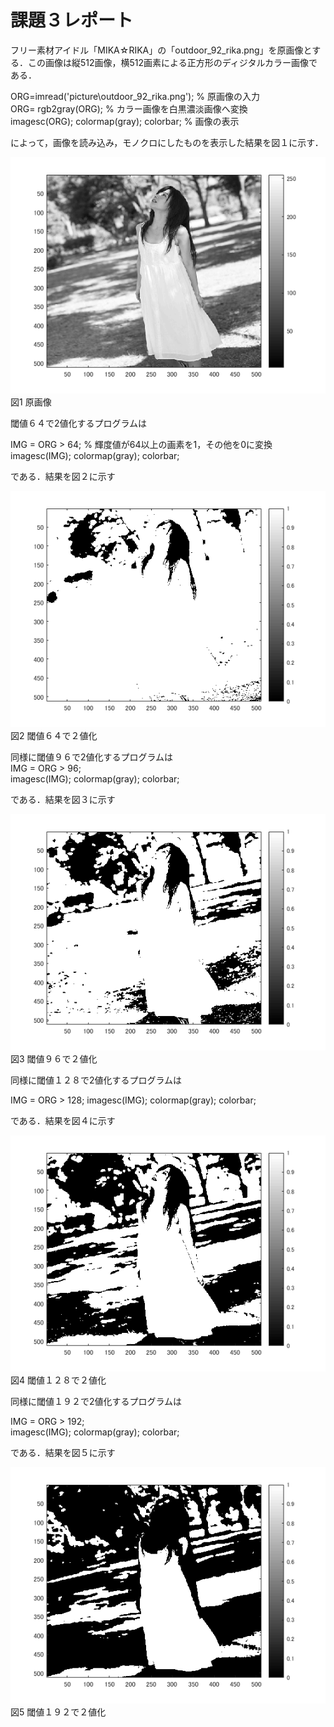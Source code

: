 # 課題３レポート

フリー素材アイドル「MIKA☆RIKA」の「outdoor_92_rika.png」を原画像とする．この画像は縦512画像，横512画素による正方形のディジタルカラー画像である．

ORG=imread('picture\outdoor_92_rika.png'); % 原画像の入力  
ORG= rgb2gray(ORG); % カラー画像を白黒濃淡画像へ変換  
imagesc(ORG); colormap(gray); colorbar; % 画像の表示  

によって，画像を読み込み，モノクロにしたものを表示した結果を図１に示す．

![原画像](https://github.com/KenTamari/lecture_image_processing/blob/master/picture/kadai3/img0.PNG?raw=true)  
図1 原画像

閾値６４で2値化するプログラムは

IMG = ORG > 64; % 輝度値が64以上の画素を1，その他を0に変換  
imagesc(IMG); colormap(gray); colorbar;

である．結果を図２に示す

![原画像](https://github.com/KenTamari/lecture_image_processing/blob/master/picture/kadai3/img1.PNG?raw=true)  
図2 閾値６４で２値化  

同様に閾値９６で2値化するプログラムは  
IMG = ORG > 96;  
imagesc(IMG); colormap(gray); colorbar;  

である．結果を図３に示す

![原画像](https://github.com/KenTamari/lecture_image_processing/blob/master/picture/kadai3/img2.png?raw=true)  
図3 閾値９６で２値化

同様に閾値１２８で2値化するプログラムは  

IMG = ORG > 128;
imagesc(IMG); colormap(gray); colorbar;

である．結果を図４に示す

![原画像](https://github.com/KenTamari/lecture_image_processing/blob/master/picture/kadai3/img3.png?raw=true)  
図4 閾値１２８で２値化

同様に閾値１９２で2値化するプログラムは  

IMG = ORG > 192;  
imagesc(IMG); colormap(gray); colorbar;

である．結果を図５に示す

![原画像](https://github.com/KenTamari/lecture_image_processing/blob/master/picture/kadai3/img4.png?raw=true)  
図5 閾値１９２で２値化



